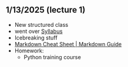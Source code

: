 ## 1/13/2025 (lecture 1)
- New structured class 
- went over [Syllabus](Game450-Syllabus.pdf)
- Icebreaking stuff 
- [Markdown Cheat Sheet | Markdown Guide](https://www.markdownguide.org/cheat-sheet/)
- Homework: 
	- Python training course 
